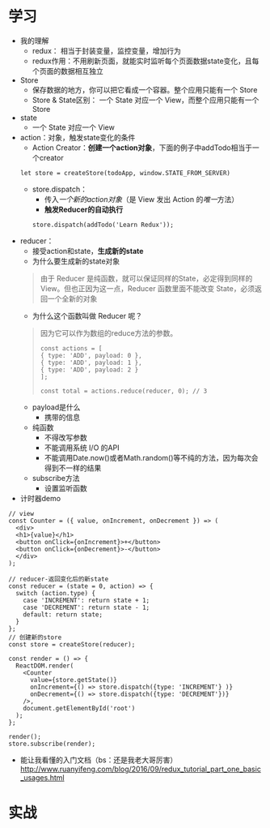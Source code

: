 # 学习
- 我的理解
    - redux： 相当于封装变量，监控变量，增加行为
    - redux作用：不用刷新页面，就能实时监听每个页面数据state变化，且每个页面的数据相互独立
- Store 
    - 保存数据的地方，你可以把它看成一个容器。整个应用只能有一个 Store
    - Store & State区别： 一个 State 对应一个 View，而整个应用只能有一个 Store
- state
    - 一个 State 对应一个 View
- action：对象，触发state变化的条件
    - Action Creator：**创建一个action对象**，下面的例子中addTodo相当于一个creator
    ```
    let store = createStore(todoApp, window.STATE_FROM_SERVER)
    ```
    - store.dispatch：
        - 传入*一个新的action对象*（是 View 发出 Action 的*唯一*方法）
        - **触发Reducer的自动执行**
        ```
        store.dispatch(addTodo('Learn Redux'));
        ```
- reducer：
    - 接受action和state，**生成新的state**
    - 为什么要生成新的state对象
    > 由于 Reducer 是纯函数，就可以保证同样的State，必定得到同样的 View。但也正因为这一点，Reducer 函数里面不能改变 State，必须返回一个全新的对象
    - 为什么这个函数叫做 Reducer 呢？
    > 因为它可以作为数组的reduce方法的参数。
    > ```
    > const actions = [
    > { type: 'ADD', payload: 0 },
    > { type: 'ADD', payload: 1 },
    > { type: 'ADD', payload: 2 }
    > ];
    > 
    > const total = actions.reduce(reducer, 0); // 3
    > ```
    - payload是什么
        - 携带的信息
    - 纯函数
        - 不得改写参数
        - 不能调用系统 I/O 的API
        - 不能调用Date.now()或者Math.random()等不纯的方法，因为每次会得到不一样的结果
    - subscribe方法
        - 设置监听函数
- 计时器demo
```
// view
const Counter = ({ value, onIncrement, onDecrement }) => (
  <div>
  <h1>{value}</h1>
  <button onClick={onIncrement}>+</button>
  <button onClick={onDecrement}>-</button>
  </div>
);

// reducer-返回变化后的新state
const reducer = (state = 0, action) => {
  switch (action.type) {
    case 'INCREMENT': return state + 1;
    case 'DECREMENT': return state - 1;
    default: return state;
  }
};
// 创建新的store
const store = createStore(reducer);

const render = () => {
  ReactDOM.render(
    <Counter
      value={store.getState()}
      onIncrement={() => store.dispatch({type: 'INCREMENT'} )} 
      onDecrement={() => store.dispatch({type: 'DECREMENT'})}
    />,
    document.getElementById('root')
  );
};

render();
store.subscribe(render);
```
- 能让我看懂的入门文档（bs：还是我老大哥厉害）
    http://www.ruanyifeng.com/blog/2016/09/redux_tutorial_part_one_basic_usages.html
# 实战
